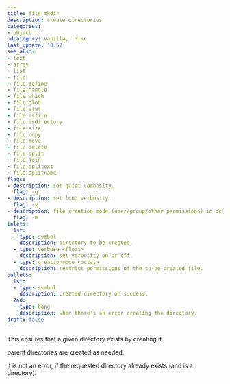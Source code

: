```yaml
---
title: file mkdir
description: create directories
categories:
- object
pdcategory: vanilla,  Misc
last_update: '0.52'
see_also:
- text
- array
- list
- file
- file define
- file handle
- file which
- file glob
- file stat
- file isfile
- file isdirectory
- file size
- file copy
- file move
- file delete
- file split
- file join
- file splitext
- file splitname
flags:
- description: set quiet verbosity.
  flag: -q
- description: set loud verbosity.
  flag: -v
- description: file creation mode (user/group/other permissions) in octal.
  flag: -m
inlets:
  1st:
  - type: symbol
    description: directory to be created.
  - type: verbose <float>
    description: set verbosity on or off.
  - type: creationmode <octal>
    description: restrict permissions of the to-be-created file.
outlets:
  1st:
  - type: symbol
    description: created directory on success.
  2nd:
  - type: bang
    description: when there's an error creating the directory.
draft: false
---
```

This ensures that a given directory exists by creating it.

parent directories are created as needed.

it is not an error, if the requested directory already exists (and is a directory).
